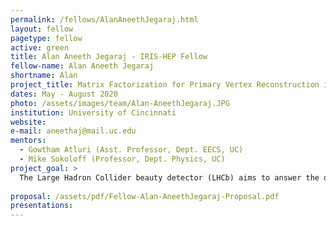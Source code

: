 ```yaml
---
permalink: /fellows/AlanAneethJegaraj.html
layout: fellow
pagetype: fellow
active: green
title: Alan Aneeth Jegaraj - IRIS-HEP Fellow
fellow-name: Alan Aneeth Jegaraj
shortname: Alan
project_title: Matrix Factorization for Primary Vertex Reconstruction in LHCb
dates: May - August 2020
photo: /assets/images/team/Alan-AneethJegaraj.JPG
institution: University of Cincinnati
website:
e-mail: aneethaj@mail.uc.edu
mentors:
  - Gowtham Atluri (Asst. Professor, Dept. EECS, UC)
  - Mike Sokoloff (Professor, Dept. Physics, UC) 
project_goal: >
  The Large Hadron Collider beauty detector (LHCb) aims to answer the question “Why is matter more prevalent than anti-matter in the         observable Universe” by studying beauty/bottom quarks (b-quarks) and their anti-matter counterpart (b anti-quarks) which were abundant at the time after Big-Bang. The LHCb detector is expected to produce 4Tb/sec of data when it starts running in 2021 after the LS2 maintenance is completed. This calls for efficient track and primary vertex (PV) reconstruction algorithms to analyze data effectively within a practical time frame using relatively low powered computers. This project aims to develop a python workflow to test the viability of matrix factorization for PV identification, specifically Matrix tri-factorization with orthogonality constraints. 
  
proposal: /assets/pdf/Fellow-Alan-AneethJegaraj-Proposal.pdf
presentations:
---
```

